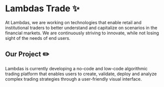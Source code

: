 # Lambdas Trade ✨
At Lambdas, we are working on technologies that enable retail and institutional traders to better understand and capitalize on scenarios in the financial markets. We are continuously striving to innovate, while not losing sight of the needs of end users.

## Our Project ✏️
Lambdas is currently developing a no-code and low-code algorithmic trading platform that enables users to create, validate, deploy and analyze complex trading strategies through a user-friendly visual interface.
